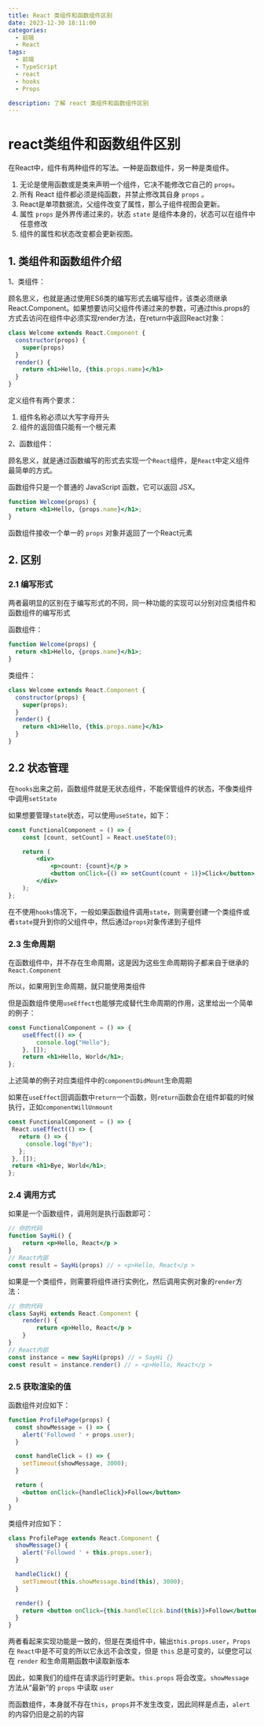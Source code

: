 ```yaml
---
title: React 类组件和函数组件区别
date: 2023-12-30 18:11:00
categories:
  - 前端
  - React
tags:
  - 前端
  - TypeScript
  - react
  - hooks
  - Props 

description: 了解 react 类组件和函数组件区别
---
```


# react类组件和函数组件区别

在React中，组件有两种组件的写法。一种是函数组件，另一种是类组件。

1. 无论是使用函数或是类来声明一个组件，它决不能修改它自己的 `props`。
2. 所有 React 组件都必须是纯函数，并禁止修改其自身 `props` 。
3. React是单项数据流，父组件改变了属性，那么子组件视图会更新。
4. 属性 `props` 是外界传递过来的，状态 `state` 是组件本身的，状态可以在组件中任意修改
5. 组件的属性和状态改变都会更新视图。

## 1. 类组件和函数组件介绍

1、类组件：

顾名思义，也就是通过使用ES6类的编写形式去编写组件，该类必须继承React.Component。如果想要访问父组件传递过来的参数，可通过this.props的方式去访问在组件中必须实现render方法，在return中返回React对象：

```jsx
class Welcome extends React.Component {
  constructor(props) {
    super(props)
  }
  render() {
    return <h1>Hello, {this.props.name}</h1>
  }
}
```

定义组件有两个要求：

1. 组件名称必须以大写字母开头
2. 组件的返回值只能有一个根元素

2、函数组件：

顾名思义，就是通过函数编写的形式去实现一个`React`组件，是`React`中定义组件最简单的方式。

函数组件只是一个普通的 JavaScript 函数，它可以返回 JSX。

```jsx
function Welcome(props) {
  return <h1>Hello, {props.name}</h1>;
}
```

函数组件接收一个单一的 `props` 对象并返回了一个React元素

## 2. 区别

### 2.1 编写形式

两者最明显的区别在于编写形式的不同，同一种功能的实现可以分别对应类组件和函数组件的编写形式

函数组件：

```jsx
function Welcome(props) {
  return <h1>Hello, {props.name}</h1>;
}
```

类组件：

```jsx
class Welcome extends React.Component {
  constructor(props) {
    super(props);
  }
  render() {
    return <h1>Hello, {this.props.name}</h1>
  }
}
```

## 2.2 状态管理

在`hooks`出来之前，函数组件就是无状态组件，不能保管组件的状态，不像类组件中调用`setState`

如果想要管理`state`状态，可以使用`useState`，如下：

```jsx
const FunctionalComponent = () => {
    const [count, setCount] = React.useState(0);

    return (
        <div>
            <p>count: {count}</p >
            <button onClick={() => setCount(count + 1)}>Click</button>
        </div>
    );
};
```

在不使用`hooks`情况下，一般如果函数组件调用`state`，则需要创建一个类组件或者`state`提升到你的父组件中，然后通过`props`对象传递到子组件

### 2.3 生命周期

在函数组件中，并不存在生命周期，这是因为这些生命周期钩子都来自于继承的`React.Component`

所以，如果用到生命周期，就只能使用类组件

但是函数组件使用`useEffect`也能够完成替代生命周期的作用，这里给出一个简单的例子：

```jsx
const FunctionalComponent = () => {
    useEffect(() => {
        console.log("Hello");
    }, []);
    return <h1>Hello, World</h1>;
};
```

上述简单的例子对应类组件中的`componentDidMount`生命周期

如果在`useEffect`回调函数中`return`一个函数，则`return`函数会在组件卸载的时候执行，正如`componentWillUnmount`

```jsx
const FunctionalComponent = () => {
 React.useEffect(() => {
   return () => {
     console.log("Bye");
   };
 }, []);
 return <h1>Bye, World</h1>;
};
```

### 2.4 调用方式

如果是一个函数组件，调用则是执行函数即可：

```jsx
// 你的代码 
function SayHi() { 
    return <p>Hello, React</p > 
} 
// React内部 
const result = SayHi(props) // » <p>Hello, React</p >
```

如果是一个类组件，则需要将组件进行实例化，然后调用实例对象的`render`方法：

```jsx
// 你的代码 
class SayHi extends React.Component { 
    render() { 
        return <p>Hello, React</p > 
    } 
} 
// React内部 
const instance = new SayHi(props) // » SayHi {} 
const result = instance.render() // » <p>Hello, React</p >
```

### 2.5 获取渲染的值

函数组件对应如下：

```jsx
function ProfilePage(props) {
  const showMessage = () => {
    alert('Followed ' + props.user);
  }

  const handleClick = () => {
    setTimeout(showMessage, 3000);
  }

  return (
    <button onClick={handleClick}>Follow</button>
  )
}
```

类组件对应如下：

```jsx
class ProfilePage extends React.Component {
  showMessage() {
    alert('Followed ' + this.props.user);
  }

  handleClick() {
    setTimeout(this.showMessage.bind(this), 3000);
  }

  render() {
    return <button onClick={this.handleClick.bind(this)}>Follow</button>
  }
}
```

两者看起来实现功能是一致的，但是在类组件中，输出`this.props.user`，`Props`在 `React`中是不可变的所以它永远不会改变，但是 `this` 总是可变的，以便您可以在 `render` 和生命周期函数中读取新版本

因此，如果我们的组件在请求运行时更新。`this.props` 将会改变。`showMessage`方法从“最新”的 `props` 中读取 `user`

而函数组件，本身就不存在`this`，`props`并不发生改变，因此同样是点击，`alert`的内容仍旧是之前的内容





